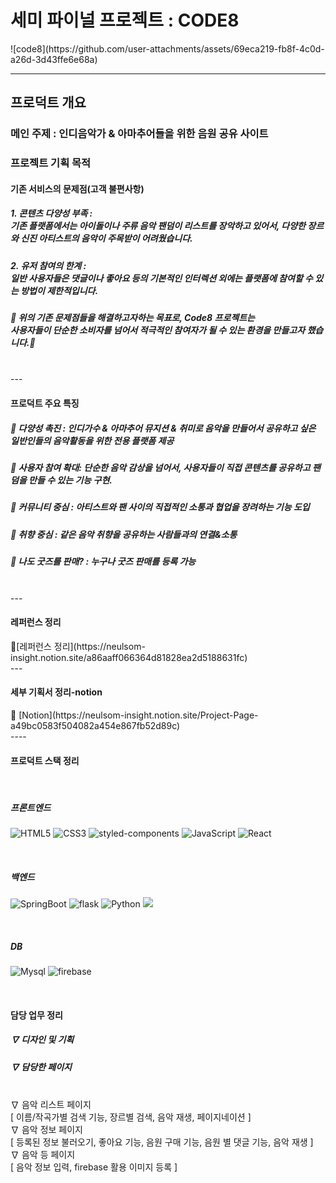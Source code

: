 <h1>세미 파이널 프로젝트 : CODE8</h1>
![code8](https://github.com/user-attachments/assets/69eca219-fb8f-4c0d-a26d-3d43ffe6e68a)




----
<h2>프로덕트 개요</h2>

<h3>메인 주제 : 인디음악가 & 아마추어들을 위한 음원 공유 사이트</h3>

<h3>프로젝트 기획 목적 </h3>
<h4>기존 서비스의 문제점(고객 불편사항)</h4>
       <h5> 1.  콘텐츠 다양성 부족 : </br> 기존 플랫폼에서는 아이돌이나 주류 음악 팬덤이 리스트를 장악하고 있어서, 다양한 장르와 신진 아티스트의 음악이 주목받이 어려웠습니다. </h5> 
       <h5> 2.  유저 참여의 한계 : </br> 일반 사용자들은 댓글이나 좋아요 등의 기본적인 인터렉션 외에는 플랫폼에 참여할 수 있는 방법이 제한적입니다. </h5> 

<h5>🩻 위의 기존 문제점들을 해결하고자하는 목표로, Code8 프로젝트는 </br>사용자들이 단순한 소비자를 넘어서 적극적인 참여자가 될 수 있는 환경을 만들고자 했습니다.🩻</h5>       
</br>
---

<h4>프로덕트 주요 특징</h4>

<h5>🩻 다양성 촉진 : 인디가수 & 아마추어 뮤지션 & 취미로 음악을 만들어서 공유하고 싶은 일반인들의 음악활동을 위한 전용 플랫폼 제공</h5>
<h5>🩻 사용자 참여 확대: 단순한 음악 감상을 넘어서, 사용자들이 직접 콘텐츠를 공유하고 팬덤을 만들 수 있는 기능 구현.</h5>
<h5>🩻 커뮤니티 중심 : 아티스트와 팬 사이의 직접적인 소통과 협업을 장려하는 기능 도입</h5>
<h5>🩻 취향 중심 : 같은 음악 취향을 공유하는 사람들과의 연결&소통</h5>
<h5>🩻 나도 굿즈를 판매? : 누구나 굿즈 판매를 등록 가능</h5>

</br>
---
<h4>레퍼런스 정리</h4>
 🩻[레퍼런스 정리](https://neulsom-insight.notion.site/a86aaff066364d81828ea2d5188631fc)

</br>
---
<h4>세부 기획서 정리-notion</h4>
🩻 [Notion](https://neulsom-insight.notion.site/Project-Page-a49bc0583f504082a454e867fb52d89c)


</br>
----
</br>

<h4>프로덕트 스택 정리</h4>
</br>
<h5>프론트엔드</h5>

![HTML5](https://img.shields.io/badge/HTML5-E34F26.svg?&style=for-the-badge&logo=HTML5&logoColor=white)
![CSS3](https://img.shields.io/badge/CSS3-1572B6.svg?&style=for-the-badge&logo=CSS3&logoColor=white)
![styled-components](https://img.shields.io/badge/styled%20components-DB7093.svg?&style=for-the-badge&logo=styled%20components&logoColor=white)
![JavaScript](https://img.shields.io/badge/JavaScript-F7DF1E.svg?&style=for-the-badge&logo=JavaScript&logoColor=white)
![React](https://img.shields.io/badge/React-61DAFB.svg?&style=for-the-badge&logo=React&logoColor=white)

</br>

<h5>백엔드</h5>

![SpringBoot](https://img.shields.io/badge/SpringBoot-6DB33F.svg?&style=for-the-badge&logo=SpringBoot&logoColor=white)
![flask](https://img.shields.io/badge/flask-000000.svg?&style=for-the-badge&logo=flask&logoColor=white)
![Python](https://img.shields.io/badge/python-3776AB.svg?&style=for-the-badge&logo=python&logoColor=white)
<img src="https://img.shields.io/badge/java-%23ED8B00?style=for-the-badge&logo=openjdk&logoColor=white">

</br>


<h5>DB</h5>

![Mysql](https://img.shields.io/badge/mysql-4479A1.svg?&style=for-the-badge&logo=mysql&logoColor=white)
![firebase](https://img.shields.io/badge/firebase-DD2C00.svg?&style=for-the-badge&logo=firebase&logoColor=white)



</br>

<h4>담당 업무 정리</h4>
    <h5>∇ 디자인 및 기획 </h5>
    <h5>∇ 담당한 페이지 </h5>
    </br>
            ∇ 음악 리스트 페이지 </br>
                [ 이름/작곡가별 검색 기능, 장르별 검색, 음악 재생, 페이지네이션 ] </br>
            ∇ 음악 정보 페이지 </br>
                [ 등록된 정보 불러오기, 좋아요 기능, 음원 구매 기능, 음원 별 댓글 기능, 음악 재생 ] </br>
            ∇ 음악 등 페이지 </br>
                [ 음악 정보 입력, firebase 활용 이미지 등록 ]






